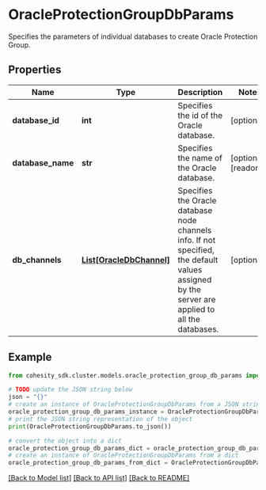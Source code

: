 # OracleProtectionGroupDbParams

Specifies the parameters of individual databases to create Oracle Protection Group.

## Properties

Name | Type | Description | Notes
------------ | ------------- | ------------- | -------------
**database_id** | **int** | Specifies the id of the Oracle database. | [optional] 
**database_name** | **str** | Specifies the name of the Oracle database. | [optional] [readonly] 
**db_channels** | [**List[OracleDbChannel]**](OracleDbChannel.md) | Specifies the Oracle database node channels info. If not specified, the default values assigned by the server are applied to all the databases. | [optional] 

## Example

```python
from cohesity_sdk.cluster.models.oracle_protection_group_db_params import OracleProtectionGroupDbParams

# TODO update the JSON string below
json = "{}"
# create an instance of OracleProtectionGroupDbParams from a JSON string
oracle_protection_group_db_params_instance = OracleProtectionGroupDbParams.from_json(json)
# print the JSON string representation of the object
print(OracleProtectionGroupDbParams.to_json())

# convert the object into a dict
oracle_protection_group_db_params_dict = oracle_protection_group_db_params_instance.to_dict()
# create an instance of OracleProtectionGroupDbParams from a dict
oracle_protection_group_db_params_from_dict = OracleProtectionGroupDbParams.from_dict(oracle_protection_group_db_params_dict)
```
[[Back to Model list]](../README.md#documentation-for-models) [[Back to API list]](../README.md#documentation-for-api-endpoints) [[Back to README]](../README.md)


